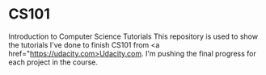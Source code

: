 # CS101
Introduction to Computer Science Tutorials
This repository is used to show the tutorials I've done to finish CS101 from <a href="https://udacity.com>Udacity.com</a>. I'm pushing the final progress for each project in the course. 
